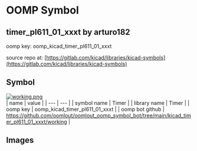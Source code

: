 # OOMP Symbol  
## timer_pl611_01_xxxt  by arturo182  
  
oomp key: oomp_kicad_timer_pl611_01_xxxt  
  
source repo at: [https://gitlab.com/kicad/libraries/kicad-symbols](https://gitlab.com/kicad/libraries/kicad-symbols)  
## Symbol  
  
[![working.png](working_600.png)](working.png)  
| name | value | 
| --- | --- | 
| symbol name | Timer | 
| library name | Timer | 
| oomp key | oomp_kicad_timer_pl611_01_xxxt | 
| oomp bot github | https://github.com/oomlout/oomlout_oomp_symbol_bot/tree/main/kicad_timer_pl611_01_xxxt/working | 
## Images  
